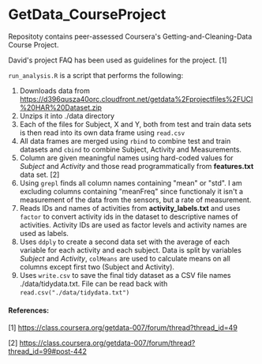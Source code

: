 GetData_CourseProject
=====================

Repositoty contains peer-assessed Coursera's Getting-and-Cleaning-Data Course Project.

David's project FAQ has been used as guidelines for the project. [1]

`run_analysis.R` is a script that performs the following:

1. Downloads data from https://d396qusza40orc.cloudfront.net/getdata%2Fprojectfiles%2FUCI%20HAR%20Dataset.zip 
2. Unzips it into ./data directory
3. Each of the files for Subject, X and Y, both from test and train data sets is then read into its own data frame using `read.csv`
4. All data frames are merged using `rbind` to combine test and train datasets and `cbind` to combine Subject, Activity and Measurements.
5. Column are given meaningful names using hard-coded values for *Subject* and *Activity* and those read programmatically from **features.txt** data set. [2]
6. Using `grepl` finds all column names containing "mean" or "std". I am excluding columns containing "meanFreq" since functionaly it isn't a measurement of the data from the sensors, but a rate of measurement.
7. Reads IDs and names of activities from **activity_labels.txt** and uses `factor` to convert activity ids in the dataset to descriptive names of activities. Activity IDs are used as factor levels and activity names are used as labels.
8. Uses `ddply` to create a second data set with the average of each variable for each activity and each subject. Data is split by variables *Subject* and *Activity*, `colMeans` are used to calculate means on all columns except first two (Subject and Activity).
9. Uses `write.csv` to save the final tidy dataset as a CSV file names ./data/tidydata.txt. File can be read back with `read.csv("./data/tidydata.txt")`

#### References:

[1] https://class.coursera.org/getdata-007/forum/thread?thread_id=49

[2] https://class.coursera.org/getdata-007/forum/thread?thread_id=99#post-442
